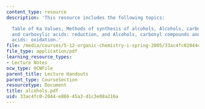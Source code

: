 ```yaml
---
content_type: resource
description: 'This resource includes the following topics:

  Table of Ka Values, Methods of synthesis of alcohols, Alcohols, carbonyl compounds
  and carboxylic acids: reduction, and Alcohols, carbonyl compounds and carboxylic
  acids: oxidation.'
file: /media/courses/5-12-organic-chemistry-i-spring-2005/33ac4fc02044e86645a3d1c3e08a216a_alcohols.pdf
file_type: application/pdf
learning_resource_types:
- Lecture Notes
ocw_type: OCWFile
parent_title: Lecture Handouts
parent_type: CourseSection
resourcetype: Document
title: alcohols.pdf
uid: 33ac4fc0-2044-e866-45a3-d1c3e08a216a
---
```

